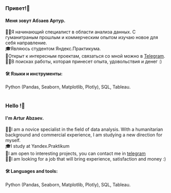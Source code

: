 ### Привет!👋 
#### Меня зовут Абзаев Артур.
🙋‍♂️Я начинающий специалист в области анализа данных.
С гуманитраным прошлым и коммерческим опытом изучаю новое для себя направление.
<br>🎓Являюсь студентом Яндекс.Практикума.
<br>👐Открыт к интересным проектам, связаться со мной можно в [Telegram](https://t.me/aabzaev).
<br>👷‍♂️В поисках работы, которая принесет опыта, удовольствия и денег :)
#### 🛠 Языки и инструменты:
Python (Pandas, Seaborn, Matplotlib, Plotly), SQL, Tableau.
<br>
<br>
### Hello !👋 
#### I'm Artur Abzaev.
🙋‍♂️I am a novice specialist in the field of data analysis.
With a humanitarian background and commercial experience, I am studying a new direction for myself.
<br>🎓I study at Yandex.Praktikum
<br>👐I am open to interesting projects, you can contact me in [telegram](https://t.me/aabzaev )
<br>👷‍♂️I am looking for a job that will bring experience, satisfaction and money :)


#### 🛠 Languages and tools:
Python (Pandas, Seaborn, Matplotlib, Plotly), SQL, Tableau.

<!---
Abzaev/Abzaev is a ✨ special ✨ repository because its `README.md` (this file) appears on your GitHub profile.
You can click the Preview link to take a look at your changes.
--->
